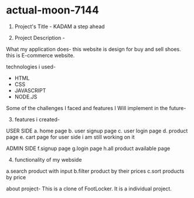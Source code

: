 # actual-moon-7144
1. Project's Title -
   KADAM a step ahead

2. Project Description - 

What my application does-
this website is design for buy and sell shoes. this is E-commerce website.


technologies i used-
* HTML
* CSS
* JAVASCRIPT 
* NODE.JS

Some of the challenges I faced and features I Will implement in the future-


3. features i created-
 
 USER SIDE
a. home page
b. user signup page
c. user login page
d. product page
e. cart page
for user side i am still working on it

ADMIN SIDE
f.signup page
g.login page
h.all product available page

 4. functionality of my webside
 
 a.search product with input
 b.filter product by their prices
 c.sort products by price
 
 about project-
 This is a clone of FootLocker. It is a individual project.
 
